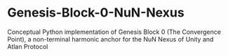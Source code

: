 # Genesis-Block-0-NuN-Nexus
Conceptual Python implementation of Genesis Block 0 (The Convergence Point), a non-terminal harmonic anchor for the NuN Nexus of Unity and Atlan Protocol
